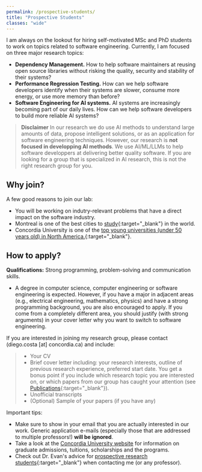 ```yaml
---
permalink: /prospective-students/
title: "Prospective Students"
classes: "wide"
---
```



I am always on the lookout for hiring self-motivated MSc and PhD students to work on topics related to software engineering. Currently, I am focused on three major research topics:
- **Dependency Management.** How to help software maintainers at reusing open source libraries without risking the quality, security and stability of their systems?  
- **Performance Regression Testing.** How can we help software developers identify when their systems are slower, consume more energy, or use more memory than before?
- **Software Engineering for AI systems.** AI systems are increasingly becoming part of our daily lives. How can we help software developers to build more reliable AI systems?


> **Disclaimer** In our research we do use AI methods to understand large amounts of data, propose intelligent solutions, or as an application for software engineering techniques. However, our research is **not focused in developping AI methods**. We use AI/ML/LLMs to help software developpers at delivering better quality software. If you are looking for a group that is specialized in AI research, this is not the right research group for you.


## Why join?

A few good reasons to join our lab:
- You will be working on indutry-relevant problems that have a direct impact on the software industry.
- Montreal is one of the best cities to [study](https://www.topuniversities.com/city-rankings/2023){:target="_blank"} in the world.
- Concordia University is one of the [top young universities (under 50 years old) in North America.](https://www.concordia.ca/news/stories/2022/02/25/concordia-remains-tops-under-50-in-canada.html?c=/news/archive){:target="_blank"}.
<!-- - The research done in the CSSE department [Software Engineering research is one of the best  in the last few years](https://csrankings.org/#/index?soft&ca){:target="_blank"}. -->


## How to apply?

**Qualifications:** Strong programming, problem-solving and communication skills. 
- A degree in computer science, computer engineering or software engineering is expected. However, if you have a major in adjacent areas (e.g., electrical engineering, mathematics, physics) and have a strong programming background, you are also encouraged to apply. If you come from a completely different area, you should justify (with strong arguments) in your cover letter why you want to switch to software engineering.

If you are interested in joining my research group, please contact (diego.costa [at] concordia.ca) and include:
> - Your CV
> - Brief cover letter including: your research interests, outline of previous research experience, preferred start date. You get a bonus point if you include which research topic you are interested on, or which papers from our group has caught your attention (see [Publications](./publications.md){:target="_blank"}).
> - Unofficial transcripts
> - (Optional) Sample of your papers (if you have any)

Important tips:
- Make sure to show in your email that you are actually interested in our work. Generic application e-mails (especially those that are addressed to multiple professors!) **will be ignored**.
- Take a look at the [Concordia University website](https://www.concordia.ca/admissions/graduate.html) for information on graduate admissions, tuitions, scholarships and the programs.  
- Check out Dr. Evan's advice for [prospective research students](https://uvasrg.github.io/prospective/){:target="_blank"} when contacting me (or any professor).

